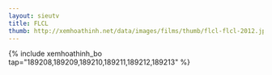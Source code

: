 ```yaml
---
layout: sieutv
title: FLCL
thumb: http://xemhoathinh.net/data/images/films/thumb/flcl-flcl-2012.jpg
---
```

{% include xemhoathinh_bo tap="189208,189209,189210,189211,189212,189213" %} 
